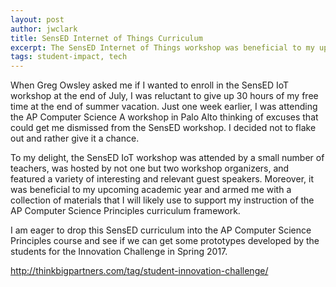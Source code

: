 ```yaml
---
layout: post
author: jwclark
title: SensED Internet of Things Curriculum
excerpt: The SensED Internet of Things workshop was beneficial to my upcoming academic year and armed me with a collection of materials that I will likely use to support my instruction of the AP Computer Science Principles curriculum framework.
tags: student-impact, tech
---
```

When Greg Owsley asked me if I wanted to enroll in the SensED IoT workshop at the end of July, I was reluctant to give up 30 hours of my free time at the end of summer vacation. Just one week earlier, I was attending the AP Computer Science A workshop in Palo Alto thinking of excuses that could get me dismissed from the SensED workshop. I decided not to flake out and rather give it a chance.

To my delight, the SensED IoT workshop was attended by a small number of teachers, was hosted by not one but two workshop organizers, and featured a variety of interesting and relevant guest speakers. Moreover, it was beneficial to my upcoming academic year and armed me with a collection of materials that I will likely use to support my instruction of the AP Computer Science Principles curriculum framework.

I am eager to drop this SensED curriculum into the AP Computer Science Principles course and see if we can get some prototypes developed by the students for the Innovation Challenge in Spring 2017.

http://thinkbigpartners.com/tag/student-innovation-challenge/

